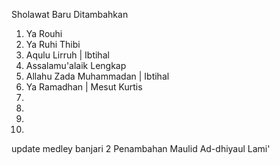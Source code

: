 Sholawat Baru Ditambahkan
1. Ya Rouhi
2. Ya Ruhi Thibi
3. Aqulu Lirruh | Ibtihal
4. Assalamu'alaik Lengkap
5. Allahu Zada Muhammadan | Ibtihal
6. Ya Ramadhan | Mesut Kurtis
7. 
8. 
9. 
10. 

update medley banjari 2
Penambahan Maulid Ad-dhiyaul Lami'